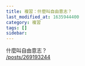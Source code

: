 ```yaml
---
title: 複習：什麼叫自由意志？
last_modified_at: 1635944400
category: 複習
tags: []
sidebar: 
---
```


<p>什麼叫自由意志？<br/>
<a href="/posts/269193244" target="_blank">/posts/269193244</a></p>
<p> </p>

